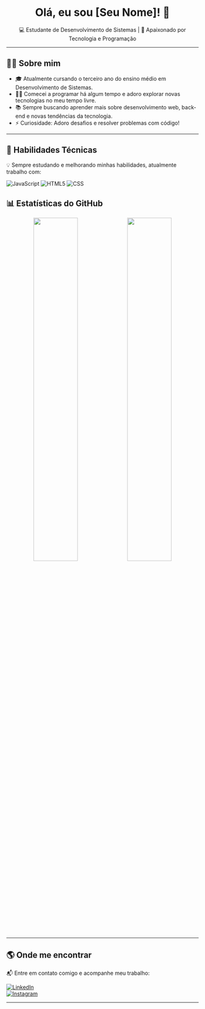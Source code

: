 <h1 align="center">Olá, eu sou [Seu Nome]! 👋</h1>

<p align="center">
  💻 Estudante de Desenvolvimento de Sistemas | 🚀 Apaixonado por Tecnologia e Programação  
</p>

---

## 🧑‍💻 **Sobre mim**
- 🎓 Atualmente cursando o terceiro ano do ensino médio em Desenvolvimento de Sistemas.  
- 👨‍💻 Comecei a programar há algum tempo e adoro explorar novas tecnologias no meu tempo livre.  
- 📚 Sempre buscando aprender mais sobre desenvolvimento web, back-end e novas tendências da tecnologia.  
- ⚡ Curiosidade: Adoro desafios e resolver problemas com código!  

---

## 🚀 **Habilidades Técnicas**
💡 Sempre estudando e melhorando minhas habilidades, atualmente trabalho com:

![JavaScript](https://img.shields.io/badge/JavaScript-F7DF1E?style=for-the-badge&logo=javascript&logoColor=black)
![HTML5](https://img.shields.io/badge/HTML5-E34F26?style=for-the-badge&logo=html5&logoColor=white)
![CSS](https://img.shields.io/badge/CSS3-1572B6?style=for-the-badge&logo=css3&logoColor=white)

## 📊 **Estatísticas do GitHub**
<p align="center">
  <img width="48%" src="https://github-readme-stats.vercel.app/api?username=seu-usuario&show_icons=true&theme=tokyonight" />
  <img width="48%" src="https://github-readme-streak-stats.herokuapp.com/?user=seu-usuario&theme=tokyonight" />
</p>

---

## 🌎 **Onde me encontrar**
📬 Entre em contato comigo e acompanhe meu trabalho:

[![LinkedIn](https://img.shields.io/badge/LinkedIn-Perfil-blue?style=for-the-badge&logo=linkedin)](linkedin.com/in/matheus-ferreira-a13828357)  
[![Instagram](https://img.shields.io/badge/Instagram-Perfil-E4405F?style=for-the-badge&logo=instagram&logoColor=white)](https://instagram.com/Ferreiraztx)  

---



